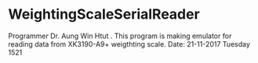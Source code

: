 # WeightingScaleSerialReader
Programmer Dr. Aung Win Htut . This program is making emulator for reading data from  XK3190-A9+ weigthting scale. Date: 21-11-2017 Tuesday 1521
